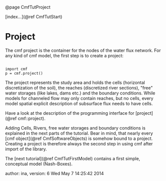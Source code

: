 @page CmfTutProject

[index...](@ref CmfTutStart)

# Project

The cmf project is the container for the nodes of the water flux
network. For any kind of cmf model, the first step is to create a
project:

``` {.py}

import cmf
p = cmf.project()
```

The project represents the study area and holds the cells (horizontal
discretization of the soil), the reaches (discretized river sections),
"free" water storages (like lakes, dams etc.) and the boundary
conditions. While models for channeled flow may only contain reaches,
but no cells, every model spatial explicit description of subsurface
flux needs to have cells.

Have a look at the description of the programming interface for
[project](@ref cmf::project).

Adding Cells, Rivers, free water storages and boundary conditions is
explained in the next parts of the tutorial. Bear in mind, that nearly
every [cmf object](@ref CmfSoftwareObjects) is somehow bound to a project.
Creating a project is therefore always the second step in using cmf
after import of the library.

The [next tutorial](@ref CmfTutFirstModel) contains a first simple,
conceptual model (Nash-Boxes).

author: ina, version: 6 Wed May 7 14:25:42 2014
